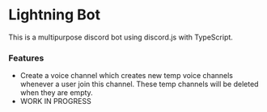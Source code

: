 # Lightning Bot

This is a multipurpose discord bot using discord.js with TypeScript.

### Features

- Create a voice channel which creates new temp voice channels whenever a user join this channel. These temp channels will be deleted when they are empty.
- WORK IN PROGRESS